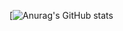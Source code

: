 [![Anurag's GitHub stats](https://github-readme-stats.vercel.app/api?username=anuraghazra&show_icons=true&theme=aura)

